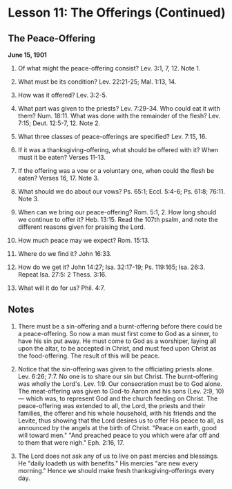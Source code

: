 # Lesson 11: The Offerings (Continued)

## The Peace-Offering

**June 15, 1901**

1. Of what might the peace-offering consist? Lev. 3:1, 7, 12. Note 1.

2. What must be its condition? Lev. 22:21-25; Mal. 1:13, 14.

3. How was it offered? Lev. 3:2-5.

4. What part was given to the priests? Lev. 7:29-34. Who could eat it with them? Num. 18:11. What was done with the remainder of the flesh? Lev. 7:15; Deut. 12:5-7, 12. Note 2.

5. What three classes of peace-offerings are specified? Lev. 7:15, 16.

6. If it was a thanksgiving-offering, what should be offered with it? When must it be eaten? Verses 11-13.

7. If the offering was a vow or a voluntary one, when could the flesh be eaten? Verses 16, 17. Note 3.

8. What should we do about our vows? Ps. 65:1; Eccl. 5:4-6; Ps. 61:8; 76:11. Note 3.

9. When can we bring our peace-offering? Rom. 5:1, 2. How long should we continue to offer it? Heb. 13:15. Read the 107th psalm, and note the different reasons given for praising the Lord.

10. How much peace may we expect? Rom. 15:13.

11. Where do we find it? John 16:33.

12. How do we get it? John 14:27; Isa. 32:17-19; Ps. 119:165; Isa. 26:3. Repeat Isa. 27:5: 2 Thess. 3:16.

13. What will it do for us? Phil. 4:7.

## Notes

1. There must be a sin-offering and a burnt-offering before there could be a peace-offering. So now a man must first come to God as a sinner, to have his sin put away. He must come to God as a worshiper, laying all upon the altar, to be accepted in Christ, and must feed upon Christ as the food-offering. The result of this will be peace.

2. Notice that the sin-offering was given to the officiating priests alone. Lev. 6:26; 7:7. No one is to share our sin but Christ. The burnt-offering was wholly the Lord's. Lev. 1:9. Our consecration must be to God alone. The meat-offering was given to God-to Aaron and his sons (Lev. 2:9, 10) — which was, to represent God and the church feeding on Christ. The peace-offering was extended to all, the Lord, the priests and their families, the offerer and his whole household, with his friends and the Levite, thus showing that the Lord desires us to offer His peace to all, as announced by the angels at the birth of Christ. "Peace on earth, good will toward men." "And preached peace to you which were afar off and to them that were nigh." Eph. 2:16, 17.

3. The Lord does not ask any of us to live on past mercies and blessings. He "daily loadeth us with benefits." His mercies "are new every morning." Hence we should make fresh thanksgiving-offerings every day.